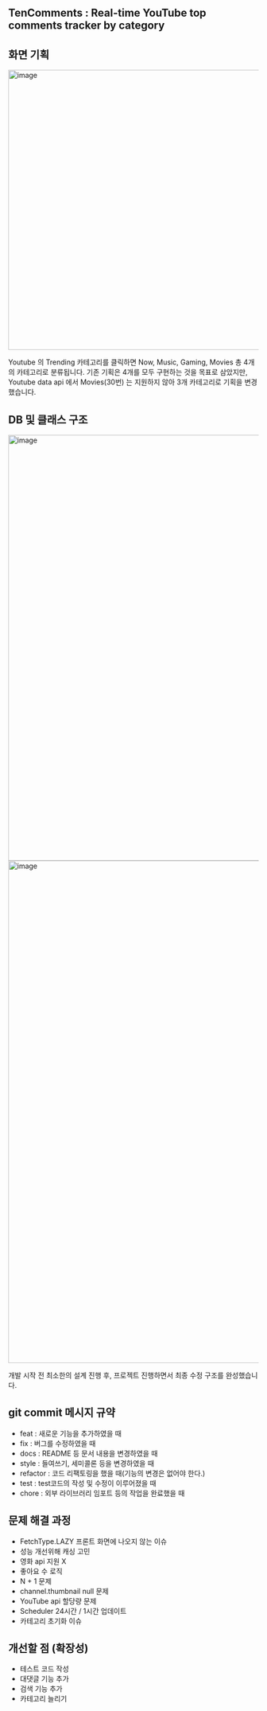 ## TenComments : Real-time YouTube top comments tracker by category
## 화면 기획
<img width="563" alt="image" src="https://github.com/user-attachments/assets/093e1af8-17b0-4d32-b9d0-3a59f9991c59">

Youtube 의 Trending 카테고리를 클릭하면 Now, Music, Gaming, Movies 총 4개의 카테고리로 분류됩니다.
기존 기획은 4개를 모두 구현하는 것을 목표로 삼았지만, Youtube data api 에서 Movies(30번) 는 지원하지 않아 3개 카테고리로 기획을 변경했습니다.

## DB 및 클래스 구조
<img width="856" alt="image" src="https://github.com/user-attachments/assets/0c42c4a6-2ea5-4e22-8025-a6cc2cbd9031">

<img width="1010" alt="image" src="https://github.com/user-attachments/assets/5a48d3dd-5590-473f-89a6-f5b9d83adfda">

개발 시작 전 최소한의 설계 진행 후, 프로젝트 진행하면서 최종 수정 구조를 완성했습니다.
## git commit 메시지 규약
- feat : 새로운 기능을 추가하였을 때
- fix : 버그를 수정하였을 때
- docs : README 등 문서 내용을 변경하였을 때
- style : 들여쓰기, 세미콜론 등을 변경하였을 때
- refactor : 코드 리팩토링을 했을 때(기능의 변경은 없어야 한다.)
- test : test코드의 작성 및 수정이 이루어졌을 때
- chore : 외부 라이브러리 임포트 등의 작업을 완료했을 때
## 문제 해결 과정
- FetchType.LAZY 프론트 화면에 나오지 않는 이슈
- 성능 개선위해 캐싱 고민
- 영화 api 지원 X
- 좋아요 수 로직
- N + 1 문제
- channel.thumbnail null 문제
- YouTube api 할당량 문제
- Scheduler 24시간 / 1시간 업데이트
- 카테고리 초기화 이슈
## 개선할 점 (확장성)
- 테스트 코드 작성
- 대댓글 기능 추가
- 검색 기능 추가
- 카테고리 늘리기
